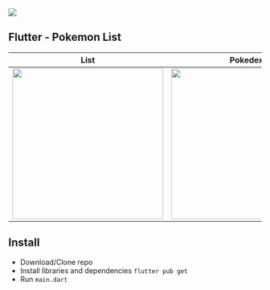 <img src="https://raw.githubusercontent.com/mkiisoft/Pokemon-List/master/assets/images/banner.png"/>

## Flutter - Pokemon List

|               List                 |              Pokedex               |
|:----------------------------------:|:----------------------------------:|
| <img src="https://raw.githubusercontent.com/mkiisoft/Pokemon-List/master/assets/images/screenshot_1.png" width="300px"/> | <img src="https://raw.githubusercontent.com/mkiisoft/Pokemon-List/master/assets/images/screenshot_2.png" width="300px"/> |

## Install

 - Download/Clone repo
 - Install libraries and dependencies `flutter pub get`
 - Run `main.dart`
